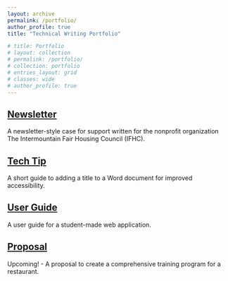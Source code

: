 ```yaml
---
layout: archive
permalink: /portfolio/
author_profile: true
title: "Technical Writing Portfolio"

# title: Portfolio
# layout: collection
# permalink: /portfolio/
# collection: portfolio
# entries_layout: grid
# classes: wide
# author_profile: true
---
```


## [Newsletter](/portfolio/newsletter/)
A newsletter-style case for support written for the nonprofit organization The Intermountain Fair Housing Council (IFHC).
## [Tech Tip](/portfolio/tech-tip/)
A short guide to adding a title to a Word document for improved accessibility.
## [User Guide](/portfolio/user-guide/)
A user guide for a student-made web application.
## [Proposal](/portfolio/proposal/)
Upcoming! - A proposal to create a comprehensive training program for a restaurant.
